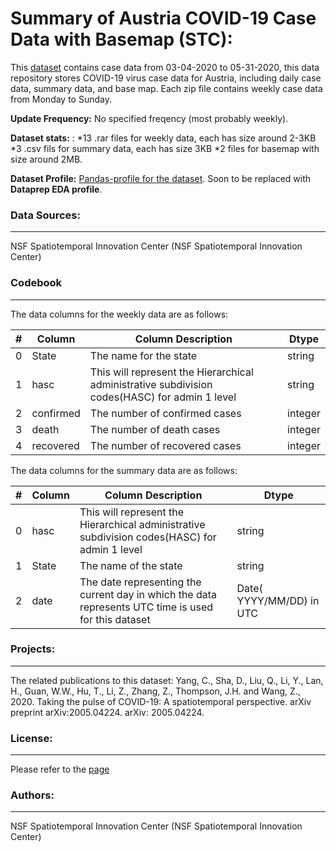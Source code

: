 # Summary of Austria COVID-19 Case Data with Basemap (STC):
This [dataset](https://dataverse.harvard.edu/dataset.xhtml?persistentId=doi:10.7910/DVN/NGWFTO) contains case data from 03-04-2020 to 05-31-2020, this data repository stores COVID-19 virus case data for Austria, including daily case data, summary data, and base map. Each zip file contains weekly case data from Monday to Sunday.

**Update Frequency:** No specified freqency (most probably weekly).

**Dataset stats:** :
*13 .rar files for weekly data, each has size around 2-3KB
*3 .csv fils for summary data, each has size 3KB
*2 files for basemap with size around 2MB.

**Dataset Profile:** [Pandas-profile for the dataset](https://sfu-db.github.io/covid19-datasets/webpages/Austria_Covid_19.html). Soon to be replaced with **Dataprep EDA profile**.


### Data Sources:
--------
NSF Spatiotemporal Innovation Center (NSF Spatiotemporal Innovation Center)

### Codebook
--------------
The data columns for the weekly data are as follows:

| #  | Column           |    Column Description             | Dtype    |
|---  |------           |    --------------                 | -----    |
| 0   |State           |    The name for the state         | string   |
| 1   |hasc             |    This will represent the Hierarchical administrative subdivision codes(HASC) for admin 1 level | string   |
| 2   |confirmed        |    The number of confirmed cases  |integer   |
| 3   |death            |    The number of death cases       |integer   |
| 4   |recovered        |    The number of recovered cases     |integer   |

The data columns for the summary data are as follows:

| #  | Column           |    Column Description             | Dtype    |
|---  |------           |    --------------                 | -----    |
| 0   |hasc             |     This will represent the Hierarchical administrative subdivision codes(HASC) for admin 1 level | string   |
| 1   |State            |    The name of the state          |string   |
| 2   |date             |   The date representing the current day in which the data represents UTC time is used for this dataset|Date( YYYY/MM/DD) in UTC    |


### Projects:
-------------
The related publications to this dataset:
Yang, C., Sha, D., Liu, Q., Li, Y., Lan, H., Guan, W.W., Hu, T., Li, Z., Zhang, Z., Thompson, J.H. and Wang, Z., 2020. Taking the pulse of COVID-19: A spatiotemporal perspective. arXiv preprint arXiv:2005.04224. arXiv: 2005.04224.
### License:
-------------
Please refer to the [page](https://dataverse.harvard.edu/dataset.xhtml?persistentId=doi:10.7910/DVN/NGWFTO&version=3.0)

### Authors:
-------------
NSF Spatiotemporal Innovation Center (NSF Spatiotemporal Innovation Center)
